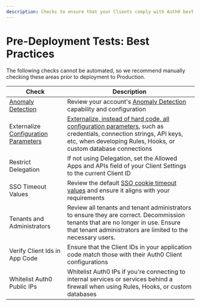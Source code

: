 ```yaml
---
description: Checks to ensure that your Clients comply with Auth0 best practices
---
```


# Pre-Deployment Tests: Best Practices

The following checks cannot be automated, so we recommend manually checking these areas prior to deployment to Production.

| Check | Description |
| ---- | ----------- |
| [Anomaly Detection](/anomaly-detection) | Review your account's [Anomaly Detection](${manage_url}/#/anomaly) capability and configuration |
| Externalize [Configuration Parameters](/connections/database/mysql#4-add-configuration-parameters) | [Externalize, instead of hard code, all configuration parameters](${manage_url}/#/connections/database), such as credentials, connection strings, API keys, etc, when developing Rules, Hooks, or custom database connections |
| Restrict Delegation | If not using Delegation, set the Allowed Apps and APIs field of your Client Settings to the current Client ID |
| SSO Timeout Values | Review the default [SSO cookie timeout values](${manage_url}/#/account/advanced) and ensure it aligns with your requirements |
| Tenants and Administrators | Review all tenants and tenant administrators to ensure they are correct. Decommission tenants that are no longer in use. Ensure that tenant administrators are limited to the necessary users. |
| Verify Client Ids in App Code | Ensure that the Client IDs in your application code match those with their Auth0 Client configurations |
| Whitelist Auth0 Public IPs | Whitelist Auth0 IPs if you're connecting to internal services or services behind a firewall when using Rules, Hooks, or custom databases |